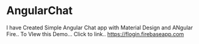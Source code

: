 # AngularChat
I have Created Simple Angular Chat app with Material Design and ANgular Fire..
To VIew this Demo...
Click to link..
https://flogin.firebaseapp.com
